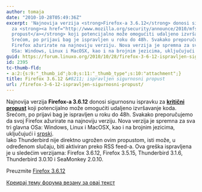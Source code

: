 ```yaml
---
author: tomaja
date: "2010-10-28T05:49:36Z"
excerpt: 'Najnovija verzija <strong>Firefox-a 3.6.12</strong> donosi sigurnosnu ispravku
  za <strong><a href="http://www.mozilla.org/security/announce/2010/mfsa2010-73.html">kritični
  propust</a></strong> koji potencijalno može omogućiti udaljeno izvršavanje koda.
  Srećom, po prijavi bag je ispravljen u roku do 48h. Svakako preporučujemo da svoj
  Firefox ažurirate na najnoviju verziju. Nova verzija je spremna za sva tri glavna
  OSa: Windows, Linux i MacOSX, kao i na brojnim jezicima, uključujući i <a href="http://www.mozilla.com/sr/">srpski</a>. '
guid: https://forum.linuxo.org/2010/10/28/firefox-3-6-12-ispravljen-sigurnosni-propust/
id: 2395
tc-thumb-fld:
- a:2:{s:9:"_thumb_id";b:0;s:11:"_thumb_type";s:10:"attachment";}
title: Firefox 3.6.12 &#8211; ispravljen sigurnosni propust
url: /firefox-3-6-12-ispravljen-sigurnosni-propust/
---
```

Najnovija verzija **Firefox-a 3.6.12** donosi sigurnosnu ispravku za **[kritični propust](http://www.mozilla.org/security/announce/2010/mfsa2010-73.html)** koji potencijalno može omogućiti udaljeno izvršavanje koda. Srećom, po prijavi bag je ispravljen u roku do 48h. Svakako preporučujemo da svoj Firefox ažurirate na najnoviju verziju. Nova verzija je spremna za sva tri glavna OSa: Windows, Linux i MacOSX, kao i na brojnim jezicima, uključujući i [srpski](http://www.mozilla.com/sr/).  
Iako Thunderbird nije direktno ugrožen ovim propustom, isti može, u određenom slučaju, biti aktiviran preko RSS feed-a. Ova greška ispravljena je u sledećim verzijama: Firefox 3.6.12, Firefox 3.5.15, Thunderbird 3.1.6, Thunderbird 3.0.10 i SeaMonkey 2.0.10.

<p class="download">
  Preuzmite <a href="http://www.mozilla.com/firefox/all.html">Firefox 3.6.12</a>
</p>

[Креирај тему форума везану за овај текст](https://linuxo.org/nova-tema-na-forumu/?se_pid=2395)